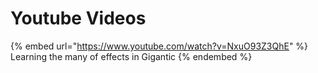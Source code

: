 # Youtube Videos

{% embed url="https://www.youtube.com/watch?v=NxuO93Z3QhE" %}
Learning the many of effects in Gigantic&#x20;
{% endembed %}
